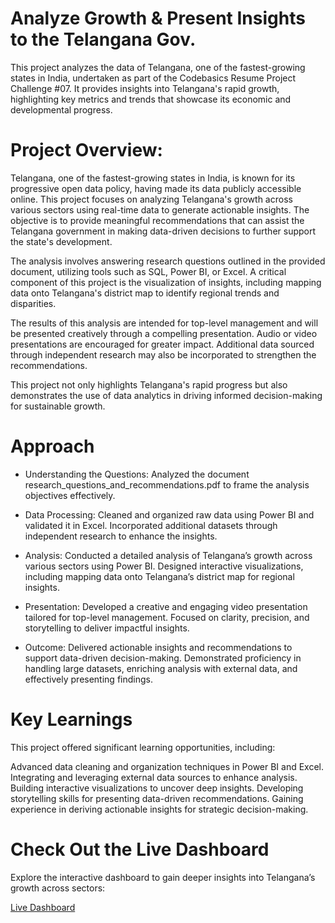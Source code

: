 # Analyze Growth & Present Insights to the Telangana Gov.
This project analyzes the data of Telangana, one of the fastest-growing states in India, undertaken as part of the Codebasics Resume Project Challenge #07.
It provides insights into Telangana's rapid growth, highlighting key metrics and trends that showcase its economic and developmental progress.

# Project Overview:

Telangana, one of the fastest-growing states in India, is known for its progressive open data policy, having made its data publicly accessible online. This project focuses on analyzing Telangana's growth across various sectors using real-time data to generate actionable insights. The objective is to provide meaningful recommendations that can assist the Telangana government in making data-driven decisions to further support the state's development.

The analysis involves answering research questions outlined in the provided document, utilizing tools such as SQL, Power BI, or Excel. A critical component of this project is the visualization of insights, including mapping data onto Telangana's district map to identify regional trends and disparities.

The results of this analysis are intended for top-level management and will be presented creatively through a compelling presentation. Audio or video presentations are encouraged for greater impact. Additional data sourced through independent research may also be incorporated to strengthen the recommendations.

This project not only highlights Telangana's rapid progress but also demonstrates the use of data analytics in driving informed decision-making for sustainable growth.

# Approach
* Understanding the Questions:
Analyzed the document research_questions_and_recommendations.pdf to frame the analysis objectives effectively.

* Data Processing:
Cleaned and organized raw data using Power BI and validated it in Excel.
Incorporated additional datasets through independent research to enhance the insights.

* Analysis:
Conducted a detailed analysis of Telangana’s growth across various sectors using Power BI.
Designed interactive visualizations, including mapping data onto Telangana’s district map for regional insights.

* Presentation:
Developed a creative and engaging video presentation tailored for top-level management.
Focused on clarity, precision, and storytelling to deliver impactful insights.

* Outcome:
Delivered actionable insights and recommendations to support data-driven decision-making.
Demonstrated proficiency in handling large datasets, enriching analysis with external data, and effectively presenting findings.

# Key Learnings
This project offered significant learning opportunities, including:

Advanced data cleaning and organization techniques in Power BI and Excel.
Integrating and leveraging external data sources to enhance analysis.
Building interactive visualizations to uncover deep insights.
Developing storytelling skills for presenting data-driven recommendations.
Gaining experience in deriving actionable insights for strategic decision-making.

# Check Out the Live Dashboard
Explore the interactive dashboard to gain deeper insights into Telangana’s growth across sectors:

[Live Dashboard](https://app.powerbi.com/view?r=eyJrIjoiOGMwYzM4ZWUtMzE3Ni00Nzc3LWE4ZjYtMmRhYjBlZDM4MjQ3IiwidCI6ImM2ZTU0OWIzLTVmNDUtNDAzMi1hYWU5LWQ0MjQ0ZGM1YjJjNCJ9)
